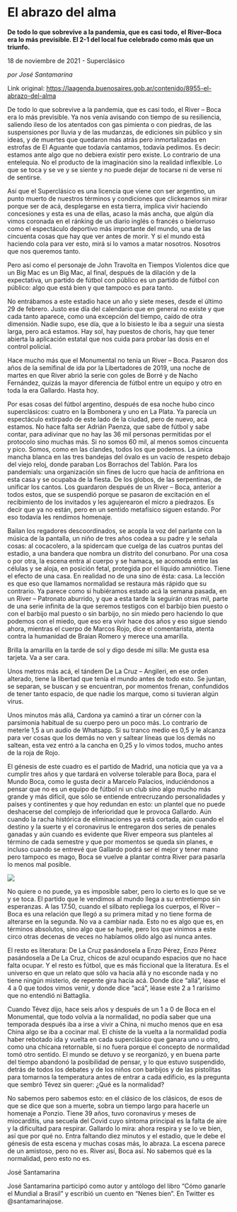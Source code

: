 # El abrazo del alma

**De todo lo que sobrevive a la pandemia, que es casi todo, el River–Boca era lo más previsible. El 2-1 del local fue celebrado como más que un triunfo.**

18 de noviembre de 2021 - Superclásico

_por José Santamarina_

Link original: https://laagenda.buenosaires.gob.ar/contenido/8955-el-abrazo-del-alma



De todo lo que sobrevive a la pandemia, que es casi todo, el River – Boca era lo más previsible. Ya nos venía avisando con tiempo de su resiliencia, saliendo ileso de los atentados con gas pimienta o con piedras, de las suspensiones por lluvia y de las mudanzas, de ediciones sin público y sin ideas, y de muertes que quedaron más atrás pero inmortalizadas en estrofas de El Aguante que todavía cantamos, todavía pedimos. Es decir: estamos ante algo que no debiera existir pero existe. Lo contrario de una entelequia. No el producto de la imaginación sino la realidad inflexible. Lo que se toca y se ve y se siente y no puede dejar de tocarse ni de verse ni de sentirse.




Así que el Superclásico es una licencia que viene con ser argentino, un punto muerto de nuestros términos y condiciones que clickeamos sin mirar porque ser de acá, desplegarse en esta tierra, implica vivir haciendo concesiones y esta es una de ellas, acaso la más ancha, que algún día vimos coronada en el ránking de un diario inglés o francés o bielorruso como el espectáculo deportivo más importante del mundo, una de las cincuenta cosas que hay que ver antes de morir. Y si el mundo está haciendo cola para ver esto, mirá si lo vamos a matar nosotros. Nosotros que nos queremos tanto.




Pero así como el personaje de John Travolta en Tiempos Violentos dice que un Big Mac es un Big Mac, al final, después de la dilación y de la expectativa, un partido de fútbol con público es un partido de fútbol con público: algo que está bien y que tampoco es para tanto.




No entrábamos a este estadio hace un año y siete meses, desde el último 29 de febrero. Justo ese día del calendario que en general no existe y que cada tanto aparece, como una excepción del tiempo, caído de otra dimensión. Nadie supo, ese día, que a lo bisiesto le iba a seguir una siesta larga, pero acá estamos. Hay sol, hay puestos de choris, hay que tener abierta la aplicación estatal que nos cuida para probar las dosis en el control policial.




Hace mucho más que el Monumental no tenía un River – Boca. Pasaron dos años de la semifinal de ida por la Libertadores de 2019, una noche de martes en que River abrió la serie con goles de Borré y de Nacho Fernández, quizás la mayor diferencia de fútbol entre un equipo y otro en toda la era Gallardo. Hasta hoy.




Por esas cosas del fútbol argentino, después de esa noche hubo cinco superclásicos: cuatro en la Bombonera y uno en La Plata. Ya parecía un espectáculo extirpado de este lado de la ciudad, pero de nuevo, acá estamos. No hace falta ser Adrián Paenza, que sabe de fútbol y sabe contar, para adivinar que no hay las 36 mil personas permitidas por el protocolo sino muchas más. Si no somos 60 mil, al menos somos cincuenta y pico. Somos, como en las clandes, todos los que podemos. La única mancha blanca en las tres bandejas del óvalo es un vacío de respeto debajo del viejo reloj, donde paraban Los Borrachos del Tablón. Para los pandemials: una organización sin fines de lucro que hacía de anfitriona en esta casa y se ocupaba de la fiesta. De los globos, de las serpentinas, de unificar los cantos. Los guardaron después de un River – Boca, anterior a todos estos, que se suspendió porque se pasaron de excitación en el recibimiento de los invitados y les agujerearon el micro a piedrazos. Es decir que ya no están, pero en un sentido metafísico siguen estando. Por eso todavía les rendimos homenaje.




Bailan los regadores descoordinados, se acopla la voz del parlante con la música de la pantalla, un niño de tres años codea a su padre y le señala cosas: al cocacolero, a la spidercam que cuelga de las cuatros puntas del estadio, a una bandera que nombra un distrito del conurbano. Por una cosa o por otra, la escena entra al cuerpo y se hamaca, se acomoda entre las células y se aloja, en posición fetal, protegida por el líquido amniótico. Tiene el efecto de una casa. En realidad no de una sino de ésta: casa. La lección es que eso que llamamos normalidad se restaura más rápido que su contrario. Ya parece como si hubiéramos estado acá la semana pasada, en un River – Patronato aburrido, y que a esta tarde la seguirán otras mil, parte de una serie infinita de la que seremos testigos con el barbijo bien puesto o con el barbijo mal puesto o sin barbijo, no sin miedo pero haciendo lo que podemos con el miedo, que eso era vivir hace dos años y eso sigue siendo ahora, mientras el cuerpo de Marcos Rojo, dice el comentarista, atenta contra la humanidad de Braian Romero y merece una amarilla.




Brilla la amarilla en la tarde de sol y digo desde mi silla: Me gusta esa tarjeta. Va a ser cara.




Unos metros más acá, el tándem De La Cruz – Angileri, en ese orden alterado, tiene la libertad que tenía el mundo antes de todo esto. Se juntan, se separan, se buscan y se encuentran, por momentos frenan, confundidos de tener tanto espacio, de que nadie los marque, como si tuvieran algún virus.




Unos minutos más allá, Cardona ya caminó a tirar un córner con la parsimonia habitual de su cuerpo pero un poco más. Lo contrario de meterle 1,5 a un audio de Whatsapp. Si su tranco medio es 0,5 y le alcanza para ver cosas que los demás no ven y saltear líneas que los demás no saltean, esta vez entró a la cancha en 0,25 y lo vimos todos, mucho antes de la roja de Rojo.




El génesis de este cuadro es el partido de Madrid, una noticia que ya va a cumplir tres años y que tardará en volverse tolerable para Boca, para el Mundo Boca, como le gusta decir a Marcelo Palacios, induciéndonos a pensar que no es un equipo de fútbol ni un club sino algo mucho más grande y más difícil, que sólo se entiende entrecruzando personalidades y países y continentes y que hoy redundan en esto: un plantel que no puede deshacerse del complejo de inferioridad que le provoca Gallardo. Aún cuando la racha histórica de eliminaciones ya está cortada, aún cuando el destino y la suerte y el coronavirus le entregaron dos series de penales ganadas y aún cuando es evidente que River empeora sus planteles al término de cada semestre y que por momentos se queda sin planes, e incluso cuando se entrevé que Gallardo podrá ser el mejor y tener mano pero tampoco es mago, Boca se vuelve a plantar contra River para pasarla lo menos mal posible.




[![](https://img.youtube.com/vi/w-YXjN3IxZU/0.jpg)](https://www.youtube.com/watch?v=w-YXjN3IxZU)




No quiere o no puede, ya es imposible saber, pero lo cierto es lo que se ve y se toca. El partido que le vendimos al mundo llega a su entretiempo sin esperanzas. A las 17.50, cuando el silbato repliega los cuerpos, el River – Boca es una relación que llegó a su primera mitad y no tiene forma de alterarse en la segunda. No va a cambiar nada. Esto no es algo que es, en términos absolutos, sino algo que se huele, pero los que vinimos a este circo otras decenas de veces no habíamos olido algo así nunca antes.




El resto es literatura: De La Cruz pasándosela a Enzo Pérez, Enzo Pérez pasándosela a De La Cruz, chicos de azul ocupando espacios que no hace falta ocupar. Y el resto es fútbol, que es más ficcional que la literatura. Es el universo en que un relato que sólo va hacia allá y no esconde nada y no tiene ningún misterio, de repente gira hacia acá. Donde dice “allá”, léase el 4 a 0 que todos vimos venir, y donde dice “acá”, léase este 2 a 1 rarísimo que no entendió ni Battaglia.




Cuando Tévez dijo, hace seis años y después de un 1 a 0 de Boca en el Monumental, que todo volvía a la normalidad, no podía saber que una temporada después iba a irse a vivir a China, ni mucho menos que en esa China algo se iba a cocinar mal. El chiste de la vuelta a la normalidad podía haber rebotado ida y vuelta en cada superclásico que ganara uno u otro, como una chicana retornable, si no fuera porque el concepto de normalidad tomó otro sentido. El mundo se detuvo y se reorganizó, y en buena parte del tiempo abandonó la posibilidad de pensar, y lo que estuvo suspendido, detrás de todos los debates y de los niños con barbijos y de las pistolitas para tomarnos la temperatura antes de entrar a cada edificio, es la pregunta que sembró Tévez sin querer: ¿Qué es la normalidad?




No sabemos pero sabemos esto: en el clásico de los clásicos, de esos de que se dice que son a muerte, sobra un tiempo largo para hacerle un homenaje a Ponzio. Tiene 39 años, tuvo coronavirus y meses de miocarditis, una secuela del Covid cuyo síntoma principal es la falta de aire y la dificultad para respirar. Gallardo lo mira: ahora respira y se lo ve bien, así que por qué no. Entra faltando diez minutos y el estadio, que le debe el génesis de esta escena y muchas cosas más, lo abraza. La escena parece de un amistoso, pero no es. River así, Boca así. No sabemos qué es la normalidad, pero esto no es.




José Santamarina




José Santamarina participó como autor y antólogo del libro “Cómo ganarle el Mundial a Brasil” y escribió un cuento en “Nenes bien”. En Twitter es @santamarinajose.



